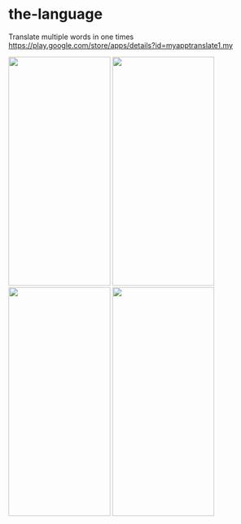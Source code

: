 # the-language
Translate multiple words in one times
https://play.google.com/store/apps/details?id=myapptranslate1.my
<p float="left">
  <img src="https://play-lh.googleusercontent.com/JoTdlgicoybiXsAM-weqrf0j3oUn5WPaD2-93Kl5B4QgRXWwpuIVrc1cDBCt74yTnrQ=w2880-h1642-rw" width="200" height = "450" />
  <img src="https://play-lh.googleusercontent.com/JoTdlgicoybiXsAM-weqrf0j3oUn5WPaD2-93Kl5B4QgRXWwpuIVrc1cDBCt74yTnrQ=w2880-h1642-rw" width="200" height = "450" />
  <img src="https://scontent.fsgn6-2.fna.fbcdn.net/v/t1.15752-9/277956343_532289658465188_2042968406885419561_n.png?_nc_cat=100&ccb=1-5&_nc_sid=ae9488&_nc_ohc=1cXh7UQxC-MAX_v1CSG&tn=6GBhogXIWX2dq_6s&_nc_ht=scontent.fsgn6-2.fna&oh=03_AVLGNVr1KjxUqI7NerxQnIV0ztYyFrvc6DrnMWnNJ0uHgg&oe=6281BF8A" width="200" height = "450" />
  <img src="https://scontent.fsgn6-2.fna.fbcdn.net/v/t1.15752-9/277691799_309977717778577_3638630819906914634_n.png?_nc_cat=108&ccb=1-5&_nc_sid=ae9488&_nc_ohc=qraqTMM5cEwAX_gwOlO&_nc_ht=scontent.fsgn6-2.fna&oh=03_AVLbi9_D7xn9mKY0TeoGH3E32mH3yi3tgUk3HVyGM6Ifng&oe=6282D370" width="200" height = "450" />
</p>

